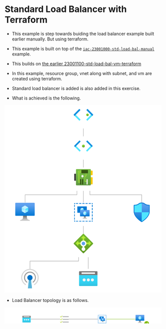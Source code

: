 # Standard Load Balancer with Terraform

- This example is step towards buiding the load balancer example built earlier manually. But using terraform.

- This example is built on top of the [`iac-23001000-std-load-bal-manual`](https://github.com/AvtsVivek/AzureWithTerraformAdvanced/tree/main/iac/23001000-std-load-bal-manual) example.

- This builds on [the earlier 23001100-std-load-bal-vm-terraform](https://github.com/AvtsVivek/AzureWithTerraformAdvanced/tree/main/iac/23001100-std-load-bal-vm-terraform)

- In this example, resource group, vnet along with subnet, and vm are created using terraform.

- Standard load balancer is added is also added in this exercise.

- What is achieved is the following.

![Vnet topology to be created](./topology.svg)

- Load Balancer topology is as follows.

![Vnet topology to be created](./LbTopology.svg)


